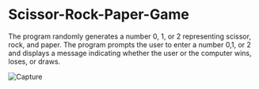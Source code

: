 # Scissor-Rock-Paper-Game
The program randomly generates a number 0, 1, or 2 representing  scissor, rock, and paper. The program prompts the user to enter a number 0,1, or 2 and displays a message indicating whether the user or the computer wins, loses,  or draws.


![Capture](https://user-images.githubusercontent.com/41565191/56095087-78988680-5eee-11e9-817a-bc454e022fa8.PNG)


